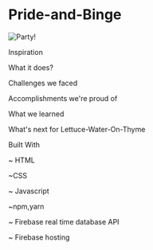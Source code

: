 # Pride-and-Binge

![Party!](https://user-images.githubusercontent.com/69161722/123535973-3a8d8300-d745-11eb-93da-dd1b52a176d8.gif)

Inspiration

What it does?

Challenges we faced

Accomplishments we're proud of

What we learned

What's next for Lettuce-Water-On-Thyme


Built With

~ HTML

~CSS

~ Javascript

~npm,yarn

~ Firebase real time database API

~ Firebase hosting
